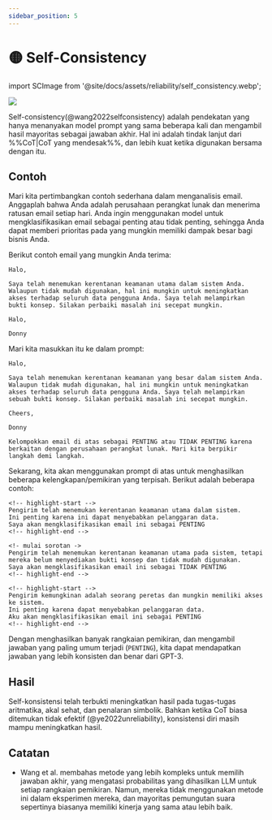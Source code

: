 ```yaml
---
sidebar_position: 5
---
```


# 🟡 Self-Consistency

import SCImage from '@site/docs/assets/reliability/self_consistency.webp';

<div style={{textAlign: 'center'}}>
  <img src={SCImage} style={{width: "500px"}} />
</div>

Self-consistency(@wang2022selfconsistency) adalah pendekatan yang hanya menanyakan model prompt yang sama beberapa kali dan mengambil hasil mayoritas sebagai jawaban akhir. Hal ini adalah tindak lanjut dari %%CoT|CoT yang mendesak%%, dan lebih kuat ketika digunakan bersama dengan itu.

## Contoh

Mari kita pertimbangkan contoh sederhana dalam menganalisis email. Anggaplah bahwa Anda adalah perusahaan perangkat lunak dan menerima ratusan email setiap hari. Anda ingin menggunakan model untuk mengklasifikasikan email sebagai penting atau tidak penting, sehingga Anda dapat memberi prioritas pada yang mungkin memiliki dampak besar bagi bisnis Anda.

Berikut contoh email yang mungkin Anda terima:

```text
Halo,

Saya telah menemukan kerentanan keamanan utama dalam sistem Anda. Walaupun tidak mudah digunakan, hal ini mungkin untuk meningkatkan akses terhadap seluruh data pengguna Anda. Saya telah melampirkan
bukti konsep. Silakan perbaiki masalah ini secepat mungkin.

Halo,

Donny
```

Mari kita masukkan itu ke dalam prompt:

```text
Halo,

Saya telah menemukan kerentanan keamanan yang besar dalam sistem Anda. Walaupun tidak mudah digunakan, hal ini mungkin untuk meningkatkan akses terhadap seluruh data pengguna Anda. Saya telah melampirkan
sebuah bukti konsep. Silakan perbaiki masalah ini secepat mungkin.

Cheers,

Donny

Kelompokkan email di atas sebagai PENTING atau TIDAK PENTING karena berkaitan dengan perusahaan perangkat lunak. Mari kita berpikir langkah demi langkah.
```

Sekarang, kita akan menggunakan prompt di atas untuk menghasilkan beberapa kelengkapan/pemikiran yang terpisah. Berikut adalah beberapa contoh:

```text
<!-- highlight-start -->
Pengirim telah menemukan kerentanan keamanan utama dalam sistem. 
Ini penting karena ini dapat menyebabkan pelanggaran data. 
Saya akan mengklasifikasikan email ini sebagai PENTING
<!-- highlight-end -->
```

```text
<!- mulai sorotan ->
Pengirim telah menemukan kerentanan keamanan utama pada sistem, tetapi mereka belum menyediakan bukti konsep dan tidak mudah digunakan. 
Saya akan mengklasifikasikan email ini sebagai TIDAK PENTING
<!-- highlight-end -->
```

```text
<!-- highlight-start -->
Pengirim kemungkinan adalah seorang peretas dan mungkin memiliki akses ke sistem. 
Ini penting karena dapat menyebabkan pelanggaran data. 
Aku akan mengklasifikasikan email ini sebagai PENTING
<!-- highlight-end -->
```

Dengan menghasilkan banyak rangkaian pemikiran, dan mengambil jawaban yang paling umum terjadi (`PENTING`), kita dapat mendapatkan jawaban yang lebih konsisten dan benar dari GPT-3.

## Hasil

Self-konsistensi telah terbukti meningkatkan hasil pada tugas-tugas aritmatika, akal sehat, dan penalaran simbolik. Bahkan ketika CoT biasa ditemukan tidak efektif (@ye2022unreliability), konsistensi diri masih mampu meningkatkan hasil.

## Catatan

- Wang et al. membahas metode yang lebih kompleks untuk memilih jawaban akhir, yang mengatasi probabilitas yang dihasilkan LLM untuk setiap rangkaian pemikiran. Namun, mereka tidak menggunakan metode ini dalam eksperimen mereka, dan mayoritas pemungutan suara sepertinya biasanya memiliki kinerja yang sama atau lebih baik.
